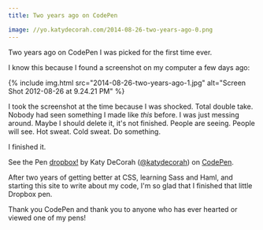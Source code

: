 ```yaml
---
title: Two years ago on CodePen

image: //yo.katydecorah.com/2014-08-26-two-years-ago-0.png
---
```


Two years ago on CodePen I was picked for the first time ever.

I know this because I found a screenshot on my computer a few days ago:

<div class="photos">
{% include img.html src="2014-08-26-two-years-ago-1.jpg" alt="Screen Shot 2012-08-26 at 9.24.21 PM" %}
</div>

I took the screenshot at the time because I was shocked. Total double take. Nobody had seen something I made like _this_ before. I was just messing around. Maybe I should delete it, it's not finished. People are seeing. People will see. Hot sweat. Cold sweat. Do something.

I finished it.

<p data-height="400" data-theme-id="97" data-slug-hash="nHsfw" data-default-tab="result" class='codepen'>See the Pen <a href='http://codepen.io/katydecorah/pen/nHsfw/'>dropbox!</a> by Katy DeCorah (<a href='http://codepen.io/katydecorah'>@katydecorah</a>) on <a href='http://codepen.io'>CodePen</a>.</p>

After two years of getting better at CSS, learning Sass and Haml, and starting this site to write about my code, I'm so glad that I finished that little Dropbox pen.

Thank you CodePen and thank you to anyone who has ever hearted or viewed one of my pens!
